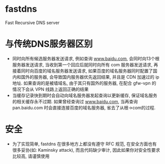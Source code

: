 fastdns
===========
Fast Recursive DNS server

# 与传统DNS服务器区别
* 同时向所有候选服务器发送请求, 例如查询 www.baidu.com, 会同时向13个根服务器发送请求, 当收到第一个回应后就同时向所有 com 服务器发送请求, 再接着同时向百度的域名服务器发送请求, 如果百度的域名服务器同时配置了国内和国外的服务器, 会导致国内服务器优先返回结果, 并且是 CDN 加速过的 ip 地址. 如果查询的是被墙域名, 由于其只有国外的服务器, 在配合 gfw-vpn 的情况下会从 VPN 线路上返回正确的结果
* 当缓存记录快到期时会自动向域名服务器发起查询以更新缓存, 保证域名服务的相关缓存永不过期. 如果曾经查询过 www.baidu.com, 当再查询 pan.baidu.com 时会直接连接百度的域名服务器, 省去了从根->com的过程.

# 安全
* 为了实现简单, fastdns 在很多地方上都没有遵守 RFC 规范, 在安全方面也有很多妥协(如: Kaminsky attack), 而且代码缺少审计, 因此如果你对安全性要求比较高, 请谨慎使用
